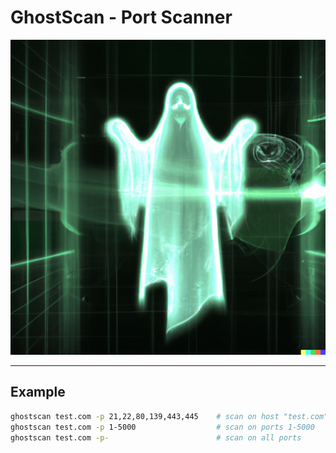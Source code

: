 # GhostScan - Port Scanner

![](GhostScan.png)

---

## Example
```sh
ghostscan test.com -p 21,22,80,139,443,445    # scan on host "test.com" on selected ports
ghostscan test.com -p 1-5000                  # scan on ports 1-5000
ghostscan test.com -p-                        # scan on all ports
```
